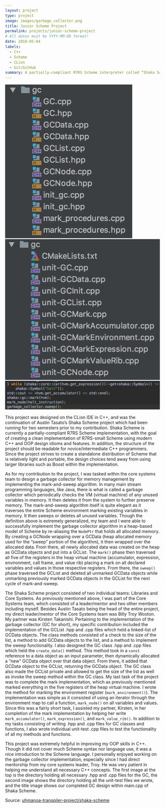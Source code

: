 ```yaml
---
layout: project
type: project
image: images/garbage_collector.png
title: Junior Scheme Project
permalink: projects/junior-scheme-project
# All dates must be YYYY-MM-DD format!
date: 2018-05-04
labels:
  - C++
  - Scheme
  - CLion
  - Git/GitHub
summary: A partially-compliant R7RS Scheme interpreter called “Shaka Scheme” written in C++.
---
```


<div class="ui small rounded images">
  <img class="ui image" src="../images/Screen Shot 2018-05-02 at 8.01.29 AM.jpg">
  <img class="ui image" src="../images/Screen Shot 2018-05-02 at 8.01.50 AM.jpg">
  <img class="ui large image" src="../images/Screen Shot 2018-05-02 at 8.02.22 AM.jpg">
</div>

This project was designed on the CLion IDE in C++, and was the continuation of Austin Tasato’s Shaka Scheme project which had been running for two semesters prior to my contribution. Shaka Scheme is currently a partially-compliant R7RS Scheme implementation, with the goal of creating a clean implementation of R7RS-small Scheme using modern C++ and OOP design idioms and features. In addition, the structure of the project should be readable for novice/intermediate C++ programmers. Since the project strives to create a standalone distribution of Scheme that is relatively light and portable, the design choices tend away from using larger libraries such as Boost within the implementation.

As for my contribution to the project, I was tasked within the core systems team to design a garbage collector for memory management by implementing the mark-and-sweep algorithm. In many main stream programming languages, like Java, there is what is called a garbage collector which periodically checks the VM (virtual machine) of any unused variables in memory. It then deletes it from the system to further preserve memory. The mark-and-sweep algorithm itself is quite elegant as it traverses the entire Scheme environment marking existing variables in memory. It then sweeps or deletes all unused variables. Though the definition above is extremely generalized, my team and I were able to successfully implement the garbage collector algorithm in a heap-based model of Scheme by re-aliasing the `NodePtr` that holds all allocated memory. By creating a GCNode wrapping over a GCData (heap allocated memory used for the “sweep” portion of the algorithm), it then wrapped over the allocated data. From there, all newly allocated data was created on the heap as GCData objects and put into a GCList. The `mark()` phase then traversed all five of the registers in the heap virtual machine (accumulator, expression, environment, call frame, and value rib) placing a mark on all declared variables and values in those respective registers. From there, the `sweep()` phase traversed the GCList and deleted all unmarked GCData objects while unmarking previously marked GCData objects in the GCList for the next cycle of mark-and-sweep.

The Shaka Scheme project consisted of two individual teams: Libraries and Core Systems. As previously mentioned above, I was part of the Core Systems team, which consisted of a leader/mentor and two other members including myself. Besides Austin Tasato being the head of the entire project, my direct leader/mentor of the Core Systems team was Billy Troy Wooton. My partner was Kirsten Takanishi. Pertaining to the implementation of the garbage collector (GC for short), my specific contribution included the implementation of the GCList .hpp and .cpp files which held a linked-list of GCData objects. The class methods consisted of a check to the size of the list, a method to add GCData objects to the list, and a method to implement the sweep functionality. I also designed the GC class .hpp and .cpp files which held the `create_data()` method. This method took in a `const` reference to a data object as an input parameter, then dynamically allocated a “new” GCData object over that data object. From there, it added that GCData object to the GCList, returning the GCData object. The GC class also made the GCList private and allowed to get the size of the list as well as invoke the sweep method within the GC class. My last task of the project was to complete the mark implementation, which as previously mentioned marked everything in the five registers of the heap virtual machine. I wrote the method for marking the environment register (`mark_environment()`). The implementation was simple as it consisted of using an iterator through the environment map to call a function, `mark_node()` on all variables and values. Since this was a fairly short task, I assisted my partner, Kirsten, in her completion of the mark implementation by helping her write `mark_accumulator()`, `mark_expression()`, and `mark_value_rib()`. In addition to my tasks consisting of writing .hpp and .cpp files for GC classes and functions, I also wrote individual unit-test .cpp files to test the functionality of all my methods and functions.

This project was extremely helpful in improving my OOP skills in C++. Though it did not cover much Scheme syntax nor language use, it was a nice introduction to the Scheme language. I personally enjoyed working on the garbage collector implementation, especially since I had direct mentorship from my core systems leader, Troy. He was very patient in helping me understand all necessary C++ concepts. The first image at the top is the directory holding all necessary .hpp and .cpp files for the GC, the second image shows the directory holding all the unit-test files we wrote, and the title image shows our completed GC design within main.cpp of Shaka Scheme.


Source: <a href="https://github.com/uhmanoa-transpiler-project/shaka-scheme"><i class="large github icon "></i>uhmanoa-transpiler-project/shaka-scheme</a>
